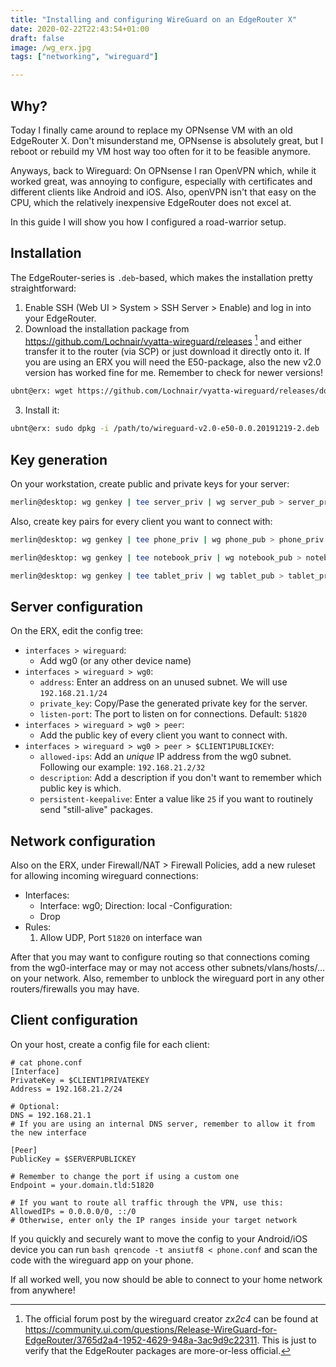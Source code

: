 ```yaml
---
title: "Installing and configuring WireGuard on an EdgeRouter X"
date: 2020-02-22T22:43:54+01:00
draft: false
image: /wg_erx.jpg
tags: ["networking", "wireguard"]

---
```


## Why?

Today I finally came around to replace my OPNsense VM with an old EdgeRouter X. Don't misunderstand me, OPNsense is absolutely great, but I reboot or rebuild my VM host way too often for it to be feasible anymore.

Anyways, back to Wireguard: On OPNsense I ran OpenVPN which, while it worked great, was annoying to configure, especially with certificates and different clients like Android and iOS. Also, openVPN isn't that easy on the CPU, which the relatively inexpensive EdgeRouter does not excel at.

In this guide I will show you how I configured a road-warrior setup.

## Installation

The EdgeRouter-series is `.deb`-based, which makes the installation pretty straightforward:

1. Enable SSH (Web UI > System > SSH Server > Enable) and log in into your EdgeRouter.
2. Download the installation package from https://github.com/Lochnair/vyatta-wireguard/releases [^1] and either transfer it to the router (via SCP) or just download it directly onto it. If you are using an ERX you will need the E50-package, also the new v2.0 version has worked fine for me. Remember to check for newer versions!

```bash
ubnt@erx: wget https://github.com/Lochnair/vyatta-wireguard/releases/download/0.0.20191219-2/wireguard-v2.0-e50-0.0.20191219-2.deb
```

3. Install it:
```bash
ubnt@erx: sudo dpkg -i /path/to/wireguard-v2.0-e50-0.0.20191219-2.deb
```

## Key generation

On your workstation, create public and private keys for your server:

```bash
merlin@desktop: wg genkey | tee server_priv | wg server_pub > server_priv
```

Also, create key pairs for every client you want to connect with:
```bash
merlin@desktop: wg genkey | tee phone_priv | wg phone_pub > phone_priv

merlin@desktop: wg genkey | tee notebook_priv | wg notebook_pub > notebook_priv

merlin@desktop: wg genkey | tee tablet_priv | wg tablet_pub > tablet_priv
```

## Server configuration

On the ERX, edit the config tree:
- `interfaces > wireguard`:
    - Add wg0 (or any other device name)
- `interfaces > wireguard > wg0`:
    - `address`: Enter an address on an unused subnet. We will use `192.168.21.1/24`
    - `private_key`: Copy/Pase the generated private key for the server.
    - `listen-port`: The port to listen on for connections. Default: `51820`
- `interfaces > wireguard > wg0 > peer`:
    - Add the public key of every client you want to connect with.
- `interfaces > wireguard > wg0 > peer > $CLIENT1PUBLICKEY`:
    - `allowed-ips`: Add an _unique_ IP address from the wg0 subnet. Following our example: `192.168.21.2/32`
    - `description`: Add a description if you don't want to remember which public key is which.
    - `persistent-keepalive`: Enter a value like `25` if you want to routinely send "still-alive" packages.

## Network configuration

Also on the ERX, under Firewall/NAT > Firewall Policies, add a new ruleset for allowing incoming wireguard connections:

- Interfaces:
    - Interface: wg0; Direction: local
-Configuration:
    - Drop
- Rules:
    1. Allow UDP, Port `51820` on interface wan

After that you may want to configure routing so that connections coming from the wg0-interface may or may not access other subnets/vlans/hosts/... on your network. Also, remember to unblock the wireguard port in any other routers/firewalls you may have.

## Client configuration

On your host, create a config file for each client:

```apacheconf
# cat phone.conf
[Interface]
PrivateKey = $CLIENT1PRIVATEKEY
Address = 192.168.21.2/24

# Optional:
DNS = 192.168.21.1
# If you are using an internal DNS server, remember to allow it from the new interface

[Peer]
PublicKey = $SERVERPUBLICKEY

# Remember to change the port if using a custom one
Endpoint = your.domain.tld:51820

# If you want to route all traffic through the VPN, use this:
AllowedIPs = 0.0.0.0/0, ::/0
# Otherwise, enter only the IP ranges inside your target network
```

If you quickly and securely want to move the config to your Android/iOS device you can run ```bash qrencode -t ansiutf8 < phone.conf``` and scan the code with the wireguard app on your phone.

If all worked well, you now should be able to connect to your home network from anywhere!

[^1]: The official forum post by the wireguard creator _zx2c4_ can be found at https://community.ui.com/questions/Release-WireGuard-for-EdgeRouter/3765d2a4-1952-4629-948a-3ac9d9c22311. This is just to verify that the EdgeRouter packages are more-or-less official.